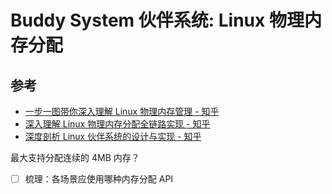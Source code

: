 # Buddy System 伙伴系统: Linux 物理内存分配

## 参考

- [一步一图带你深入理解 Linux 物理内存管理 - 知乎](https://zhuanlan.zhihu.com/p/585395024)
- [深入理解 Linux 物理内存分配全链路实现 - 知乎](https://zhuanlan.zhihu.com/p/595356681)
- [深度剖析 Linux 伙伴系统的设计与实现 - 知乎](https://zhuanlan.zhihu.com/p/603268284)

最大支持分配连续的 4MB 内存？

- [ ] 梳理：各场景应使用哪种内存分配 API
